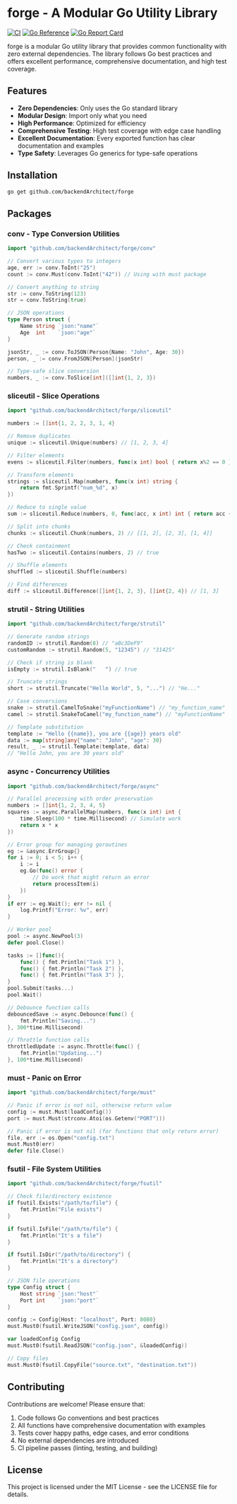 # forge - A Modular Go Utility Library

[![CI](https://github.com/backendArchitect/forge/actions/workflows/ci.yml/badge.svg)](https://github.com/backendArchitect/forge/actions/workflows/ci.yml)
[![Go Reference](https://pkg.go.dev/badge/github.com/backendArchitect/forge.svg)](https://pkg.go.dev/github.com/backendArchitect/forge)
[![Go Report Card](https://goreportcard.com/badge/github.com/backendArchitect/forge)](https://goreportcard.com/report/github.com/backendArchitect/forge)

forge is a modular Go utility library that provides common functionality with zero external dependencies. The library follows Go best practices and offers excellent performance, comprehensive documentation, and high test coverage.

## Features

- **Zero Dependencies**: Only uses the Go standard library
- **Modular Design**: Import only what you need
- **High Performance**: Optimized for efficiency
- **Comprehensive Testing**: High test coverage with edge case handling
- **Excellent Documentation**: Every exported function has clear documentation and examples
- **Type Safety**: Leverages Go generics for type-safe operations

## Installation

```bash
go get github.com/backendArchitect/forge
```

## Packages

### conv - Type Conversion Utilities

```go
import "github.com/backendArchitect/forge/conv"

// Convert various types to integers
age, err := conv.ToInt("25")
count := conv.Must(conv.ToInt("42")) // Using with must package

// Convert anything to string
str := conv.ToString(123)
str = conv.ToString(true)

// JSON operations
type Person struct {
    Name string `json:"name"`
    Age  int    `json:"age"`
}

jsonStr, _ := conv.ToJSON(Person{Name: "John", Age: 30})
person, _ := conv.FromJSON[Person](jsonStr)

// Type-safe slice conversion
numbers, _ := conv.ToSlice[int]([]int{1, 2, 3})
```

### sliceutil - Slice Operations

```go
import "github.com/backendArchitect/forge/sliceutil"

numbers := []int{1, 2, 2, 3, 1, 4}

// Remove duplicates
unique := sliceutil.Unique(numbers) // [1, 2, 3, 4]

// Filter elements
evens := sliceutil.Filter(numbers, func(x int) bool { return x%2 == 0 })

// Transform elements
strings := sliceutil.Map(numbers, func(x int) string { 
    return fmt.Sprintf("num_%d", x) 
})

// Reduce to single value
sum := sliceutil.Reduce(numbers, 0, func(acc, x int) int { return acc + x })

// Split into chunks
chunks := sliceutil.Chunk(numbers, 2) // [[1, 2], [2, 3], [1, 4]]

// Check containment
hasTwo := sliceutil.Contains(numbers, 2) // true

// Shuffle elements
shuffled := sliceutil.Shuffle(numbers)

// Find differences
diff := sliceutil.Difference([]int{1, 2, 3}, []int{2, 4}) // [1, 3]
```

### strutil - String Utilities

```go
import "github.com/backendArchitect/forge/strutil"

// Generate random strings
randomID := strutil.Random(8) // "aBc3DeF9"
customRandom := strutil.Random(5, "12345") // "31425"

// Check if string is blank
isEmpty := strutil.IsBlank("   ") // true

// Truncate strings
short := strutil.Truncate("Hello World", 5, "...") // "He..."

// Case conversions
snake := strutil.CamelToSnake("myFunctionName") // "my_function_name"
camel := strutil.SnakeToCamel("my_function_name") // "myFunctionName"

// Template substitution
template := "Hello {{name}}, you are {{age}} years old"
data := map[string]any{"name": "John", "age": 30}
result, _ := strutil.Template(template, data)
// "Hello John, you are 30 years old"
```

### async - Concurrency Utilities

```go
import "github.com/backendArchitect/forge/async"

// Parallel processing with order preservation
numbers := []int{1, 2, 3, 4, 5}
squares := async.ParallelMap(numbers, func(x int) int {
    time.Sleep(100 * time.Millisecond) // Simulate work
    return x * x
})

// Error group for managing goroutines
eg := &async.ErrGroup{}
for i := 0; i < 5; i++ {
    i := i
    eg.Go(func() error {
        // Do work that might return an error
        return processItem(i)
    })
}
if err := eg.Wait(); err != nil {
    log.Printf("Error: %v", err)
}

// Worker pool
pool := async.NewPool(3)
defer pool.Close()

tasks := []func(){
    func() { fmt.Println("Task 1") },
    func() { fmt.Println("Task 2") },
    func() { fmt.Println("Task 3") },
}
pool.Submit(tasks...)
pool.Wait()

// Debounce function calls
debouncedSave := async.Debounce(func() {
    fmt.Println("Saving...")
}, 300*time.Millisecond)

// Throttle function calls
throttledUpdate := async.Throttle(func() {
    fmt.Println("Updating...")
}, 100*time.Millisecond)
```

### must - Panic on Error

```go
import "github.com/backendArchitect/forge/must"

// Panic if error is not nil, otherwise return value
config := must.Must(loadConfig()) 
port := must.Must(strconv.Atoi(os.Getenv("PORT")))

// Panic if error is not nil (for functions that only return error)
file, err := os.Open("config.txt")
must.Must0(err)
defer file.Close()
```

### fsutil - File System Utilities

```go
import "github.com/backendArchitect/forge/fsutil"

// Check file/directory existence
if fsutil.Exists("/path/to/file") {
    fmt.Println("File exists")
}

if fsutil.IsFile("/path/to/file") {
    fmt.Println("It's a file")
}

if fsutil.IsDir("/path/to/directory") {
    fmt.Println("It's a directory")
}

// JSON file operations
type Config struct {
    Host string `json:"host"`
    Port int    `json:"port"`
}

config := Config{Host: "localhost", Port: 8080}
must.Must0(fsutil.WriteJSON("config.json", config))

var loadedConfig Config
must.Must0(fsutil.ReadJSON("config.json", &loadedConfig))

// Copy files
must.Must0(fsutil.CopyFile("source.txt", "destination.txt"))
```

## Contributing

Contributions are welcome! Please ensure that:

1. Code follows Go conventions and best practices
2. All functions have comprehensive documentation with examples
3. Tests cover happy paths, edge cases, and error conditions
4. No external dependencies are introduced
5. CI pipeline passes (linting, testing, and building)

## License

This project is licensed under the MIT License - see the LICENSE file for details.
